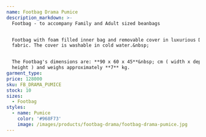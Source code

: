 ```yaml
---
name: Footbag Drama Pumice
description_markdown: >-
  Footbag - to accompany Family and Adult sized beanbags


  Footbag with foam filled inner bag and removable cover in luxurious Drama
  fabric. The cover is washable in cold water.&nbsp;


  The Footbag's dimensions are: **90 x 60 x 45**&nbsp; cm ( width x depth x
  height ) and weighs approximately **7** kg.
garment_type:
price: 128000
sku: FB_DRAMA_PUMICE
stock: 10
sizes:
  - Footbag
styles:
  - name: Pumice
    color: '#968F73'
    image: /images/products/footbag-drama/footbag-drama-pumice.jpg
---
```

